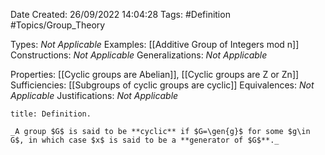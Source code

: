 <div class="topSpace"></div>

Date Created: 26/09/2022 14:04:28
Tags: #Definition #Topics/Group_Theory

Types: _Not Applicable_
Examples: [[Additive Group of Integers mod n]]
Constructions: _Not Applicable_
Generalizations: _Not Applicable_

Properties: [[Cyclic groups are Abelian]], [[Cyclic groups are Z or Zn]]
Sufficiencies: [[Subgroups of cyclic groups are cyclic]]
Equivalences: _Not Applicable_
Justifications: _Not Applicable_

``` ad-Definition
title: Definition.

_A group $G$ is said to be **cyclic** if $G=\gen{g}$ for some $g\in G$, in which case $x$ is said to be a **generator of $G$**._

```
